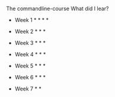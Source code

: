 The commandline-course
What did I lear?
* Week 1
  *
  *
  *
  *
* Week 2
  *
  *
  *
  
* Week 3
  *
  *
  *
* Week 4
  *
  *
  *
* Week 5 
  *
  *
  *
* Week 6
  *
  *
  *
* Week 7
  *
  *
